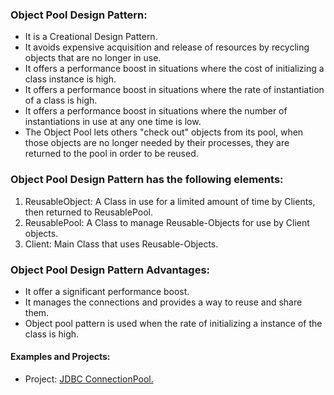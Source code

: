 ### Object Pool Design Pattern:
- It is a Creational Design Pattern. 
- It avoids expensive acquisition and release of resources by recycling objects that are no longer in use.
- It offers a performance boost in situations where the cost of initializing a class instance is high.
- It offers a performance boost in situations where the rate of instantiation of a class is high.
- It offers a performance boost in situations where the number of instantiations in use at any one time is low.
- The Object Pool lets others "check out" objects from its pool, when those objects are no longer needed by their processes, they are returned to the pool in order to be reused.
		
		
### Object Pool Design Pattern has the following elements:
1. ReusableObject: A Class in use for a limited amount of time by Clients, then returned to ReusablePool.
2. ReusablePool: A Class to manage Reusable-Objects for use by Client objects.
3. Client: Main Class that uses Reusable-Objects.


### Object Pool Design Pattern Advantages:
- It offer a significant performance boost.
- It manages the connections and provides a way to reuse and share them.
- Object pool pattern is used when the rate of initializing a instance of the class is high.


#### Examples and Projects:
- Project:	[JDBC ConnectionPool.](/src/main/java/creationalDesignPatterns/objectPoolDesignPattern/projectJDBCConnectionPool/Main/Main.java)